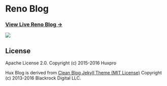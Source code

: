 # Reno Blog

### [View Live Reno Blog &rarr;](https://lsklee1.github.io)

![](http://huangxuan.me/img/blog-desktop.jpg)


## License

Apache License 2.0.
Copyright (c) 2015-2016 Huxpro

Hux Blog is derived from [Clean Blog Jekyll Theme (MIT License)](https://github.com/BlackrockDigital/startbootstrap-clean-blog-jekyll/)
Copyright (c) 2013-2016 Blackrock Digital LLC.

